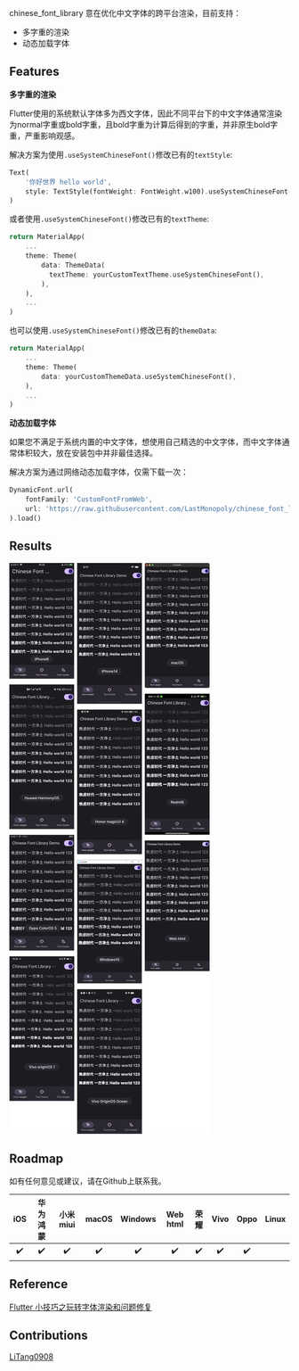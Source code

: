 <!--
This README describes the package. If you publish this package to pub.dev,
this README's contents appear on the landing page for your package.

For information about how to write a good package README, see the guide for
[writing package pages](https://dart.dev/guides/libraries/writing-package-pages).

For general information about developing packages, see the Dart guide for
[creating packages](https://dart.dev/guides/libraries/create-library-packages)
and the Flutter guide for
[developing packages and plugins](https://flutter.dev/developing-packages).
-->

chinese_font_library 意在优化中文字体的跨平台渲染，目前支持：
- 多字重的渲染
- 动态加载字体

## Features

**多字重的渲染**

Flutter使用的系统默认字体多为西文字体，因此不同平台下的中文字体通常渲染为normal字重或bold字重，且bold字重为计算后得到的字重，并非原生bold字重，严重影响观感。

解决方案为使用`.useSystemChineseFont()`修改已有的`textStyle`:

```dart
Text(
    '你好世界 hello world',
    style: TextStyle(fontWeight: FontWeight.w100).useSystemChineseFont(),
)
```

或者使用`.useSystemChineseFont()`修改已有的`textTheme`:

```dart
return MaterialApp(
    ...
    theme: Theme(
        data: ThemeData(
          textTheme: yourCustomTextTheme.useSystemChineseFont(),
        ),
    ),
    ...
)
```

也可以使用`.useSystemChineseFont()`修改已有的`themeData`:

```dart
return MaterialApp(
    ...
    theme: Theme(
        data: yourCustomThemeData.useSystemChineseFont(),
    ),
    ...
)
```

**动态加载字体**

如果您不满足于系统内置的中文字体，想使用自己精选的中文字体，而中文字体通常体积较大，放在安装包中并非最佳选择。

解决方案为通过网络动态加载字体，仅需下载一次：

```dart
DynamicFont.url(
    fontFamily: 'CustomFontFromWeb',
    url: 'https://raw.githubusercontent.com/LastMonopoly/chinese_font_library/master/example/assets/SmileySans-Oblique.ttf',
).load()
```

## Results

![Font weights demo from multiple devices](https://raw.githubusercontent.com/LastMonopoly/chinese_font_library/master/screenshots/combined.png)

## Roadmap

如有任何意见或建议，请在Github上联系我。

|  iOS  | 华为 鸿蒙 | 小米 miui | macOS | Windows | Web html | 荣耀  | Vivo  | Oppo  | Linux |
| :---: | :-------: | :-------: | :---: | :-----: | :------: | :---: | :---: | :---: | :---: |
|   ✔️   |     ✔️     |     ✔️     |   ✔️   |    ✔️    |    ✔️     |   ✔️   |   ✔️   |   ✔️   |

## Reference

[Flutter 小技巧之玩转字体渲染和问题修复](https://juejin.cn/post/7108463516952035365)

## Contributions
[LiTang0908](https://github.com/litang0908)